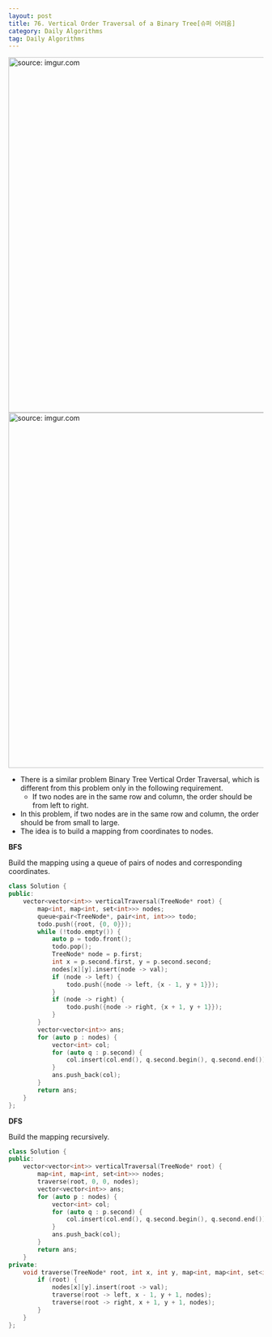```yaml
---
layout: post
title: 76. Vertical Order Traversal of a Binary Tree[슈퍼 어려움]
category: Daily Algorithms
tag: Daily Algorithms
---
```


<a href="https://postimg.cc/qgcrLd1s"><img src="https://i.postimg.cc/gcQ0GzRT/Capture.jpg" width="700px" title="source: imgur.com" /><a>
<a href="https://postimg.cc/WFLRG9rY"><img src="https://i.postimg.cc/sX1VRq2z/Capture.jpg" width="700px" title="source: imgur.com" /><a>

- There is a similar problem Binary Tree Vertical Order Traversal, which is different from this problem only in the following requirement.
  - If two nodes are in the same row and column, the order should be from left to right.
- In this problem, if two nodes are in the same row and column, the order should be from small to large.
- The idea is to build a mapping from coordinates to nodes.

**BFS**

Build the mapping using a queue of pairs of nodes and corresponding coordinates.

```c++
class Solution {
public:
    vector<vector<int>> verticalTraversal(TreeNode* root) {
        map<int, map<int, set<int>>> nodes;
        queue<pair<TreeNode*, pair<int, int>>> todo;
        todo.push({root, {0, 0}});
        while (!todo.empty()) {
            auto p = todo.front();
            todo.pop();
            TreeNode* node = p.first;
            int x = p.second.first, y = p.second.second;
            nodes[x][y].insert(node -> val);
            if (node -> left) {
                todo.push({node -> left, {x - 1, y + 1}});
            }
            if (node -> right) {
                todo.push({node -> right, {x + 1, y + 1}});
            }
        }
        vector<vector<int>> ans;
        for (auto p : nodes) {
            vector<int> col;
            for (auto q : p.second) {
                col.insert(col.end(), q.second.begin(), q.second.end());
            }
            ans.push_back(col);
        }
        return ans;
    }
};
```

**DFS**

Build the mapping recursively.

```c++
class Solution {
public:
    vector<vector<int>> verticalTraversal(TreeNode* root) {
        map<int, map<int, set<int>>> nodes;
        traverse(root, 0, 0, nodes);
        vector<vector<int>> ans;
        for (auto p : nodes) {
            vector<int> col;
            for (auto q : p.second) {
                col.insert(col.end(), q.second.begin(), q.second.end());
            }
            ans.push_back(col);
        }
        return ans;
    }
private:
    void traverse(TreeNode* root, int x, int y, map<int, map<int, set<int>>>& nodes) {
        if (root) {
            nodes[x][y].insert(root -> val);
            traverse(root -> left, x - 1, y + 1, nodes);
            traverse(root -> right, x + 1, y + 1, nodes);
        }
    }
};
```
